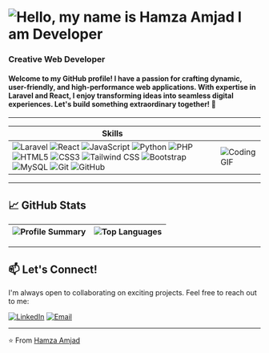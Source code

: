 # ![Hello, my name is Hamza Amjad  I am Developer](https://github.com/user-attachments/assets/0080ff67-ce7b-4382-b22c-f180c2993a35)

### Creative Web Developer  
#### Welcome to my GitHub profile! I have a passion for crafting dynamic, user-friendly, and high-performance web applications. With expertise in **Laravel** and **React**, I enjoy transforming ideas into seamless digital experiences. Let's build something extraordinary together! 🚀
---

| **Skills**                                                                 |                                                                         |
|----------------------------------------------------------------------------|-------------------------------------------------------------------------|
| ![Laravel](https://img.shields.io/badge/Laravel-FF2D20?style=for-the-badge&logo=laravel&logoColor=white) ![React](https://img.shields.io/badge/React-20232A?style=for-the-badge&logo=react&logoColor=61DAFB) ![JavaScript](https://img.shields.io/badge/JavaScript-F7DF1E?style=for-the-badge&logo=javascript&logoColor=black) ![Python](https://img.shields.io/badge/Python-3776AB?style=for-the-badge&logo=python&logoColor=white) ![PHP](https://img.shields.io/badge/PHP-777BB4?style=for-the-badge&logo=php&logoColor=white) ![HTML5](https://img.shields.io/badge/HTML5-E34F26?style=for-the-badge&logo=html5&logoColor=white) ![CSS3](https://img.shields.io/badge/CSS3-1572B6?style=for-the-badge&logo=css3&logoColor=white) ![Tailwind CSS](https://img.shields.io/badge/Tailwind_CSS-38B2AC?style=for-the-badge&logo=tailwind-css&logoColor=white) ![Bootstrap](https://img.shields.io/badge/Bootstrap-563D7C?style=for-the-badge&logo=bootstrap&logoColor=white) ![MySQL](https://img.shields.io/badge/MySQL-005C84?style=for-the-badge&logo=mysql&logoColor=white) ![Git](https://img.shields.io/badge/Git-F05032?style=for-the-badge&logo=git&logoColor=white) ![GitHub](https://img.shields.io/badge/GitHub-100000?style=for-the-badge&logo=github&logoColor=white) | ![Coding GIF](https://media.giphy.com/media/qgQUggAC3Pfv687qPC/giphy.gif) |
---

## 📈 GitHub Stats

| ![Profile Summary](https://github-profile-summary-cards.vercel.app/api/cards/profile-details?username=hamza-Amjad5163&theme=github_dark&width=500) | ![Top Languages](https://github-readme-stats.vercel.app/api/top-langs/?username=hamza-Amjad5163&layout=compact&theme=github_dark&width=500) |
|---------------------------------------------------------------------------------------------------------------------------------------------------|-------------------------------------------------------------------------------------------------------------------------------------------|

---
## 📫 Let's Connect!

I'm always open to collaborating on exciting projects. Feel free to reach out to me:

[![LinkedIn](https://img.shields.io/badge/LinkedIn-0077B5?style=for-the-badge&logo=linkedin&logoColor=white)](https://www.linkedin.com/in/hamza-amjad-0a3aaa228/) [![Email](https://img.shields.io/badge/Email-D14836?style=for-the-badge&logo=gmail&logoColor=white)](mailto:hamzakhan5163@gmail.com)

---
⭐️ From [Hamza Amjad](https://github.com/hamza-Amjad5163)
